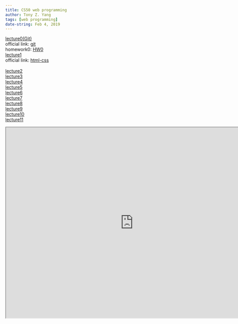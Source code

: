 ```yaml
---
title: CS50 web programming
author: Tony Z. Yang	
tags: [web programming]
date-string: Feb 4, 2019
---
```

  <a href="https://video.cs50.net/web/2018/spring/lectures/0?t=7m44s">lecture0(Git)</a><br>
  official link: 
  <a href="https://cs50.harvard.edu/web/2019/spring/lectures/0/">git</a><br>
  homework0:
  <a href="https://cs50.harvard.edu/web/2019/spring/projects/0/">HW0</a>
  <br>
  <a href="https://www.youtube.com/watch?v=XQs5KcUj-Do&index=3&list=PLhQjrBD2T382hIW-IsOVuXP1uMzEvmcE5">lecture1</a> <br>
  official link: <a href="https://cs50.harvard.edu/web/2019/spring/#html-css">html-css</a><br><br>
  <a href="https://www.youtube.com/watch?v=j5wysXqaIV8&index=4&list=PLhQjrBD2T382hIW-IsOVuXP1uMzEvmcE5">lecture2</a> <br>
  <a href="https://www.youtube.com/watch?v=Eda-NmcE5mQ&index=5&list=PLhQjrBD2T382hIW-IsOVuXP1uMzEvmcE5">lecture3</a><br>
  <a href="https://www.youtube.com/watch?v=24Kf3v7kZyE&list=PLhQjrBD2T382hIW-IsOVuXP1uMzEvmcE5&index=6">lecture4</a><br>
  <a href="https://www.youtube.com/watch?v=xMs4ER1rcLg&list=PLhQjrBD2T382hIW-IsOVuXP1uMzEvmcE5&index=7">lecture5</a><br>
  <a href="https://www.youtube.com/watch?v=ZRV7JCXAFTs&list=PLhQjrBD2T382hIW-IsOVuXP1uMzEvmcE5&index=8">lecture6</a><br>
  <a href="https://www.youtube.com/watch?v=ZjAMRnCu-84&list=PLhQjrBD2T382hIW-IsOVuXP1uMzEvmcE5&index=9">lecture7</a><br>
  <a href="https://www.youtube.com/watch?v=alMRNeRJKUE&index=10&list=PLhQjrBD2T382hIW-IsOVuXP1uMzEvmcE5">lecture8</a><br>
  <a href="https://www.youtube.com/watch?v=2A7nVdAoqqk&list=PLhQjrBD2T382hIW-IsOVuXP1uMzEvmcE5&index=11">lecture9</a><br>
  <a href="https://www.youtube.com/watch?v=QkEBn8lEERU&list=PLhQjrBD2T382hIW-IsOVuXP1uMzEvmcE5&index=12">lecture10</a><br>
  <a href="https://www.youtube.com/watch?v=9dLTFp-1w_A&list=PLhQjrBD2T382hIW-IsOVuXP1uMzEvmcE5&index=13">lecture11</a><br>
  

<iframe src="https://education.github.com/git-cheat-sheet-education.pdf" width="800" height="600"></iframe>

